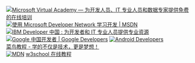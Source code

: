 [![Microsoft Virtual Academy — 为开发人员、IT 专业人员和数据专家提供免费的在线培训](https://mva.microsoft.com/favicon.ico)](https://mva.microsoft.com/)    
[![使用 Microsoft Developer Network 学习开发 | MSDN](https://msdn.microsoft.com/favicon.ico)](https://msdn.microsoft.com/zh-cn)  
[![IBM Developer 中国 : 为开发者和 IT 专业人员提供专业资源](https://www.ibm.com/favicon.ico)](https://www.ibm.com/developerworks/cn/)  
[![Google 中国开发者  |  Google Developers](https://developers.google.com/favicon.ico)](https://developers.google.com/china/?hl=zh-cn)
[![Android Developers](https://developer.android.com/favicon.ico)](https://developer.android.com/?hl=zh-CN)  
[菜鸟教程 - 学的不仅是技术，更是梦想！](http://www.runoob.com/)  
[![MDN](https://developer.mozilla.org/favicon.ico)](https://developer.mozilla.org/zh-CN/)
[w3school 在线教程](http://www.w3school.com.cn/index.html)
